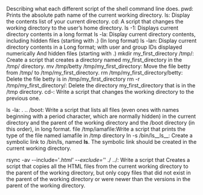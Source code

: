 Describing what each different script of the shell command line does.
pwd: Prints the absolute path name of the current working directory.
ls: Display the contents list of your current directory.
cd: A script that changes the working directory to the user’s home directory.
ls -1: Displays current directory contents in a long format
ls -la: Display current directory contents, including hidden files (starting with .) (In long format)
ls -lan: Display current directory contents in a Long format;
with user and group IDs displayed numerically
And hidden files (starting with .)
mkdir my_first_directory /tmp/: Create a script that creates a directory named my_first_directory in the /tmp/ directory.
mv /tmp/betty /tmp/my_first_directory: Move the file betty from /tmp/ to /tmp/my_first_directory.
rm /tmp/my_first_directory/betty: Delete the file betty is in /tmp/my_first_directory
rm -r /tmp/my_first_directory/: Delete the directory my_first_directory that is in the /tmp directory.
cd-: Write a script that changes the working directory to the previous one.

ls -la: . .. /boot: Write a script that lists all files (even ones with names beginning with a period character, which are normally hidden) in the current directory and the parent of the working directory and the /boot directory (in this order), in long format.
file /tmp/iamafile:Write a script that prints the type of the file named iamafile in /tmp directory
In -s /bin/ls__ls__: Create a symbolic link to /bin/ls, named __ls__. The symbolic link should be created in the current working directory.

rsync -av --include='*.html' --exclude='*' ./ ../: Write a script that Creates a script that copies all the HTML files from the current working directory to the parent of the working directory, but only copy files that did not exist in the parent of the working directory or were newer than the versions in the parent of the working directory.
